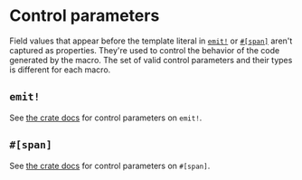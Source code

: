 # Control parameters

Field values that appear before the template literal in [`emit!`](https://docs.rs/emit/0.11.9/emit/macro.emit.html) or [`#[span]`](https://docs.rs/emit/0.11.9/emit/attr.span.html) aren't captured as properties. They're used to control the behavior of the code generated by the macro. The set of valid control parameters and their types is different for each macro.

## `emit!`

See [the crate docs](https://docs.rs/emit/0.11.9/emit/macro.emit.html#control-parameters) for control parameters on `emit!`.

## `#[span]`

See [the crate docs](https://docs.rs/emit/0.11.9/emit/attr.span.html#control-parameters) for control parameters on `#[span]`.
